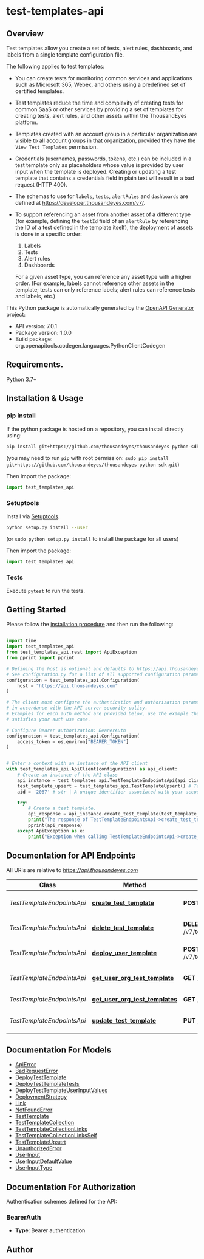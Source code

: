 # test-templates-api

## Overview

Test templates allow you create a set of tests, alert rules, dashboards, and labels from a single template configuration file. 


The following applies to test templates:

* You can create tests for monitoring common services and applications such as Microsoft 365, Webex, and others using a predefined set of certified templates.

* Test templates reduce the time and complexity of creating tests for common SaaS or other services by providing a set of templates for creating tests, alert rules, and other assets within the ThousandEyes platform.

* Templates created with an account group in a particular organization are visible to all account groups in that organization, provided they have the `View Test Templates` permission.

* Credentials (usernames, passwords, tokens, etc.) can be included in a test template only as placeholders whose value is provided by user input when the template is deployed. Creating or updating a test template that contains a credentials field in plain text will result in a bad request (HTTP 400).

* The schemas to use for `labels`, `tests`, `alertRules` and `dashboards` are defined at https://developer.thousandeyes.com/v7/.

* To support referencing an asset from another asset of a different type (for example, defining the `testId` field of an `alertRule` by referencing the ID of a test defined in the template itself), the deployment of assets is done in a specific order:

    1. Labels
    2. Tests
    3. Alert rules
    4. Dashboards
  
  For a given asset type, you can reference any asset type with a higher order. (For example, labels cannot reference other assets in the template; tests can only reference labels; alert rules can reference tests and labels, etc.)

This Python package is automatically generated by the [OpenAPI Generator](https://openapi-generator.tech) project:

- API version: 7.0.1
- Package version: 1.0.0
- Build package: org.openapitools.codegen.languages.PythonClientCodegen

## Requirements.

Python 3.7+

## Installation & Usage
### pip install

If the python package is hosted on a repository, you can install directly using:

```sh
pip install git+https://github.com/thousandeyes/thousandeyes-python-sdk.git
```
(you may need to run `pip` with root permission: `sudo pip install git+https://github.com/thousandeyes/thousandeyes-python-sdk.git`)

Then import the package:
```python
import test_templates_api
```

### Setuptools

Install via [Setuptools](http://pypi.python.org/pypi/setuptools).

```sh
python setup.py install --user
```
(or `sudo python setup.py install` to install the package for all users)

Then import the package:
```python
import test_templates_api
```

### Tests

Execute `pytest` to run the tests.

## Getting Started

Please follow the [installation procedure](#installation--usage) and then run the following:

```python

import time
import test_templates_api
from test_templates_api.rest import ApiException
from pprint import pprint

# Defining the host is optional and defaults to https://api.thousandeyes.com
# See configuration.py for a list of all supported configuration parameters.
configuration = test_templates_api.Configuration(
    host = "https://api.thousandeyes.com"
)

# The client must configure the authentication and authorization parameters
# in accordance with the API server security policy.
# Examples for each auth method are provided below, use the example that
# satisfies your auth use case.

# Configure Bearer authorization: BearerAuth
configuration = test_templates_api.Configuration(
    access_token = os.environ["BEARER_TOKEN"]
)


# Enter a context with an instance of the API client
with test_templates_api.ApiClient(configuration) as api_client:
    # Create an instance of the API class
    api_instance = test_templates_api.TestTemplateEndpointsApi(api_client)
    test_template_upsert = test_templates_api.TestTemplateUpsert() # TestTemplateUpsert | The test template to create or update.
    aid = '2067' # str | A unique identifier associated with your account group. You can retrieve your `AccountGroupId` from the `/account-groups` endpoint. Note that you must be assigned to the target account group. Specifying this parameter without being assigned to the target account group will result in an error response. (optional)

    try:
        # Create a test template.
        api_response = api_instance.create_test_template(test_template_upsert, aid=aid)
        print("The response of TestTemplateEndpointsApi->create_test_template:\n")
        pprint(api_response)
    except ApiException as e:
        print("Exception when calling TestTemplateEndpointsApi->create_test_template: %s\n" % e)

```

## Documentation for API Endpoints

All URIs are relative to *https://api.thousandeyes.com*

Class | Method | HTTP request | Description
------------ | ------------- | ------------- | -------------
*TestTemplateEndpointsApi* | [**create_test_template**](docs/TestTemplateEndpointsApi.md#create_test_template) | **POST** /v7/tests/templates | Create a test template.
*TestTemplateEndpointsApi* | [**delete_test_template**](docs/TestTemplateEndpointsApi.md#delete_test_template) | **DELETE** /v7/tests/templates/{id} | Delete a test template
*TestTemplateEndpointsApi* | [**deploy_user_template**](docs/TestTemplateEndpointsApi.md#deploy_user_template) | **POST** /v7/tests/templates/{id}/deploy | Deploy a test template.
*TestTemplateEndpointsApi* | [**get_user_org_test_template**](docs/TestTemplateEndpointsApi.md#get_user_org_test_template) | **GET** /v7/tests/templates/{id} | Retrieve a test template
*TestTemplateEndpointsApi* | [**get_user_org_test_templates**](docs/TestTemplateEndpointsApi.md#get_user_org_test_templates) | **GET** /v7/tests/templates | List all test templates.
*TestTemplateEndpointsApi* | [**update_test_template**](docs/TestTemplateEndpointsApi.md#update_test_template) | **PUT** /v7/tests/templates/{id} | Update a test template


## Documentation For Models

 - [ApiError](docs/ApiError.md)
 - [BadRequestError](docs/BadRequestError.md)
 - [DeployTestTemplate](docs/DeployTestTemplate.md)
 - [DeployTestTemplateTests](docs/DeployTestTemplateTests.md)
 - [DeployTestTemplateUserInputValues](docs/DeployTestTemplateUserInputValues.md)
 - [DeploymentStrategy](docs/DeploymentStrategy.md)
 - [Link](docs/Link.md)
 - [NotFoundError](docs/NotFoundError.md)
 - [TestTemplate](docs/TestTemplate.md)
 - [TestTemplateCollection](docs/TestTemplateCollection.md)
 - [TestTemplateCollectionLinks](docs/TestTemplateCollectionLinks.md)
 - [TestTemplateCollectionLinksSelf](docs/TestTemplateCollectionLinksSelf.md)
 - [TestTemplateUpsert](docs/TestTemplateUpsert.md)
 - [UnauthorizedError](docs/UnauthorizedError.md)
 - [UserInput](docs/UserInput.md)
 - [UserInputDefaultValue](docs/UserInputDefaultValue.md)
 - [UserInputType](docs/UserInputType.md)


<a id="documentation-for-authorization"></a>
## Documentation For Authorization


Authentication schemes defined for the API:
<a id="BearerAuth"></a>
### BearerAuth

- **Type**: Bearer authentication


## Author




